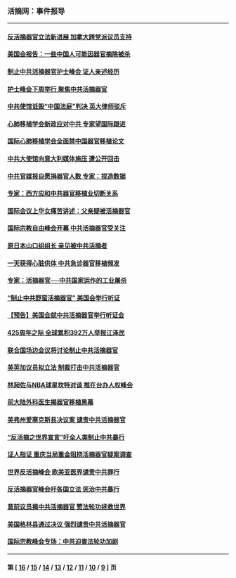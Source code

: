 ### 活摘网：事件报导
---
#### [反活摘器官立法新进展 加拿大跨党派议员支持](../../pages/nf5877/n13876061.md?12060430) 
#### [美国会报告：一些中国人可能因器官摘除被杀](../../pages/nf5877/n13867964.md?12060430) 
#### [制止中共活摘器官护士峰会 证人亲述经历](../../pages/nf5877/n13859007.md?12060430) 
#### [护士峰会下周举行 聚焦中共活摘器官](../../pages/nf5877/n13855418.md?12060430) 
#### [中共使馆诋毁“中国法庭”判决 英大律师驳斥](../../pages/nf5877/n13833945.md?12060430) 
#### [心肺移植学会新政应对中共 专家望国际跟进](../../pages/nf5877/n13829043.md?12060430) 
#### [国际心肺移植学会全面禁中国器官移植论文](../../pages/nf5877/n13827785.md?12060430) 
#### [中共大使馆向意大利媒体施压 遭公开回击](../../pages/nf5877/n13826038.md?12060430) 
#### [中共官媒报自愿捐器官人数 专家：捏造数据](../../pages/nf5877/n13814130.md?12060430) 
#### [专家：西方应和中共器官移植业切断关系](../../pages/nf5877/n13772828.md?12060430) 
#### [国际会议上华女痛苦讲述：父亲疑被活摘器官](../../pages/nf5877/n13771583.md?12060430) 
#### [国际宗教自由峰会开幕 中共活摘器官受关注](../../pages/nf5877/n13769995.md?12060430) 
#### [原日本山口组组长 亲见被中共活摘者](../../pages/nf5877/n13767360.md?12060430) 
#### [一天获得心脏供体 中共急诊器官移植频发](../../pages/nf5877/n13764689.md?12060430) 
#### [专家：活摘器官──中共国家运作的工业屠杀](../../pages/nf5877/n13761178.md?12060430) 
#### [“制止中共野蛮活摘器官” 美国会举行听证](../../pages/nf5877/n13735831.md?12060430) 
#### [【预告】美国会就中共活摘器官举行听证会](../../pages/nf5877/n13732843.md?12060430) 
#### [425周年之际 全球累积392万人举报江泽民](../../pages/nf5877/n13719232.md?12060430) 
#### [联合国场边会议将讨论制止中共活摘器官](../../pages/nf5877/n13656361.md?12060430) 
#### [美英加议员拟立法 制裁打击中共活摘器官](../../pages/nf5877/n13430251.md?12060430) 
#### [林昶佐与NBA球星坎特对谈 推在台办人权峰会](../../pages/nf5877/n13414467.md?12060430) 
#### [前大陆外科医生揭器官移植黑幕](../../pages/nf5877/n13401416.md?12060430) 
#### [美弗州爱塞克斯县决议案 谴责中共活摘器官](../../pages/nf5877/n13320919.md?12060430) 
#### [“反活摘之世界宣言”吁全人类制止中共暴行](../../pages/nf5877/n13259730.md?12060430) 
#### [证人指证 重庆当局重金阻挠活摘器官疑案调查](../../pages/nf5877/n13259127.md?12060430) 
#### [世界反活摘峰会 欧美亚医界谴责中共罪行](../../pages/nf5877/n13253550.md?12060430) 
#### [反活摘器官峰会吁各国立法 惩治中共暴行](../../pages/nf5877/n13245052.md?12060430) 
#### [意前议员揭中共活摘器官 赞法轮功拯救世界](../../pages/nf5877/n13203445.md?12060430) 
#### [美国格林县通过决议 强烈谴责中共活摘器官](../../pages/nf5877/n13119367.md?12060430) 
#### [国际宗教峰会专场：中共迫害法轮功加剧](../../pages/nf5877/n13088279.md?12060430) 

---
#### 第 [ [16](./16.md?12060430) / [15](./15.md?12060430) / [14](./14.md?12060430) / [13](./13.md?12060430) / [12](./12.md?12060430) / [11](./11.md?12060430) / [10](./10.md?12060430) / [9](./9.md?12060430) ] 页
